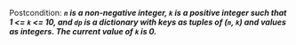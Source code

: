 Postcondition: ***`n` is a non-negative integer, `k` is a positive integer such that 1 <= `k` <= 10, and `dp` is a dictionary with keys as tuples of (`n`, `k`) and values as integers. The current value of `k` is 0.***